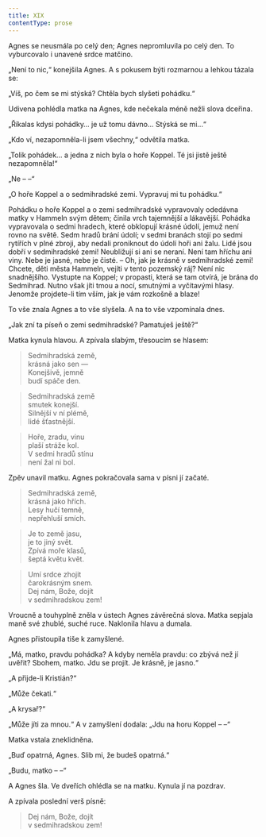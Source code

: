 ```yaml
---
title: XIX
contentType: prose
---
```


  

Agnes se neusmála po celý den; Agnes nepromluvila po celý den. To vyburcovalo i unavené srdce matčino.

„Není to nic,“ konejšila Agnes. A s pokusem býti rozmarnou a lehkou tázala se:

„Víš, po čem se mi stýská? Chtěla bych slyšeti pohádku.“

Udivena pohlédla matka na Agnes, kde nečekala méně nežli slova dceřina.

„Říkalas kdysi pohádky… je už tomu dávno… Stýská se mi…“

„Kdo ví, nezapomněla-li jsem všechny,“ odvětila matka.

„Tolik pohádek… a jedna z nich byla o hoře Koppel. Té jsi jistě ještě nezapomněla!“

„Ne – –“

„O hoře Koppel a o sedmihradské zemi. Vypravuj mi tu pohádku.“

Pohádku o hoře Koppel a o zemi sedmihradské vypravovaly odedávna matky v Hammeln svým dětem; činila vrch tajemnější a lákavější. Pohádka vypravovala o sedmi hradech, které obklopují krásné údolí, jemuž není rovno na světě. Sedm hradů brání údolí; v sedmi branách stojí po sedmi rytířích v plné zbroji, aby nedali proniknout do údolí hoři ani žalu. Lidé jsou dobří v sedmihradské zemi! Neubližují si ani se neraní. Není tam hříchu ani viny. Nebe je jasné, nebe je čisté. – Oh, jak je krásně v sedmihradské zemi! Chcete, děti města Hammeln, vejíti v tento pozemský ráj? Není nic snadnějšího. Vystupte na Koppel; v propasti, která se tam otvírá, je brána do Sedmihrad. Nutno však jíti tmou a nocí, smutnými a vyčítavými hlasy. Jenomže projdete-li tím vším, jak je vám rozkošně a blaze!

To vše znala Agnes a to vše slyšela. A na to vše vzpomínala dnes.

„Jak zní ta píseň o zemi sedmihradské? Pamatuješ ještě?“

Matka kynula hlavou. A zpívala slabým, třesoucím se hlasem:

> Sedmihradská země,  
> krásná jako sen —  
> Konejšivě, jemně  
> budí spáče den.

> Sedmihradská země  
> smutek konejší.  
> Silnější v ní plémě,  
> lidé šťastnější.

> Hoře, zradu, vinu  
> plaší stráže kol.  
> V sedmi hradů stínu  
> není žal ni bol.

Zpěv unavil matku. Agnes pokračovala sama v písni jí začaté.

> Sedmihradská země,  
> krásná jako hřích.  
> Lesy hučí temně,  
> nepřehluší smích.

> Je to země jasu,  
> je to jiný svět.  
> Zpívá moře klasů,  
> šeptá květu květ.

> Umí srdce zhojit  
> čarokrásným snem.  
> Dej nám, Bože, dojít  
> v sedmihradskou zem!

Vroucně a touhyplně zněla v ústech Agnes závěrečná slova. Matka sepjala maně své zhublé, suché ruce. Naklonila hlavu a dumala.

Agnes přistoupila tiše k zamyšlené.

„Má, matko, pravdu pohádka? A kdyby neměla pravdu: co zbývá než jí uvěřit? Sbohem, matko. Jdu se projít. Je krásně, je jasno.“

„A přijde-li Kristián?“

„Může čekati.“

„A krysař?“

„Může jíti za mnou.“ A v zamyšlení dodala: „Jdu na horu Koppel – –“

Matka vstala zneklidněna.

„Buď opatrná, Agnes. Slib mi, že budeš opatrná.“

„Budu, matko – –“

A Agnes šla. Ve dveřích ohlédla se na matku. Kynula jí na pozdrav.

A zpívala poslední verš písně:

> Dej nám, Bože, dojít  
> v sedmihradskou zem!
